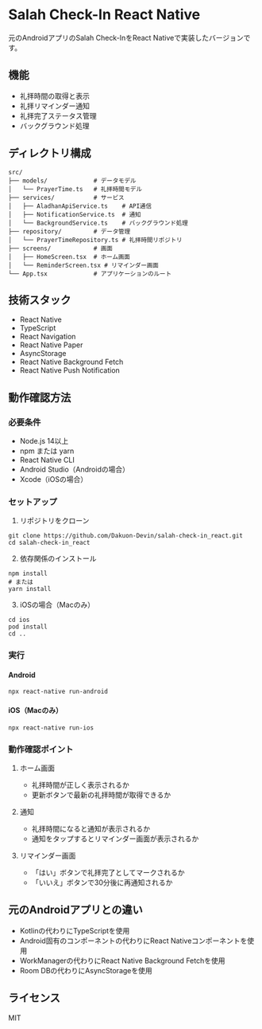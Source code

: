 # Salah Check-In React Native

元のAndroidアプリのSalah Check-InをReact Nativeで実装したバージョンです。

## 機能

- 礼拝時間の取得と表示
- 礼拝リマインダー通知
- 礼拝完了ステータス管理
- バックグラウンド処理

## ディレクトリ構成

```
src/
├── models/             # データモデル
│   └── PrayerTime.ts   # 礼拝時間モデル
├── services/           # サービス
│   ├── AladhanApiService.ts    # API通信
│   ├── NotificationService.ts  # 通知
│   └── BackgroundService.ts    # バックグラウンド処理
├── repository/         # データ管理
│   └── PrayerTimeRepository.ts # 礼拝時間リポジトリ
├── screens/            # 画面
│   ├── HomeScreen.tsx  # ホーム画面
│   └── ReminderScreen.tsx # リマインダー画面
└── App.tsx             # アプリケーションのルート
```

## 技術スタック

- React Native
- TypeScript
- React Navigation
- React Native Paper
- AsyncStorage
- React Native Background Fetch
- React Native Push Notification

## 動作確認方法

### 必要条件

- Node.js 14以上
- npm または yarn
- React Native CLI
- Android Studio（Androidの場合）
- Xcode（iOSの場合）

### セットアップ

1. リポジトリをクローン
```
git clone https://github.com/Dakuon-Devin/salah-check-in_react.git
cd salah-check-in_react
```

2. 依存関係のインストール
```
npm install
# または
yarn install
```

3. iOSの場合（Macのみ）
```
cd ios
pod install
cd ..
```

### 実行

#### Android
```
npx react-native run-android
```

#### iOS（Macのみ）
```
npx react-native run-ios
```

### 動作確認ポイント

1. ホーム画面
   - 礼拝時間が正しく表示されるか
   - 更新ボタンで最新の礼拝時間が取得できるか

2. 通知
   - 礼拝時間になると通知が表示されるか
   - 通知をタップするとリマインダー画面が表示されるか

3. リマインダー画面
   - 「はい」ボタンで礼拝完了としてマークされるか
   - 「いいえ」ボタンで30分後に再通知されるか

## 元のAndroidアプリとの違い

- Kotlinの代わりにTypeScriptを使用
- Android固有のコンポーネントの代わりにReact Nativeコンポーネントを使用
- WorkManagerの代わりにReact Native Background Fetchを使用
- Room DBの代わりにAsyncStorageを使用

## ライセンス

MIT
